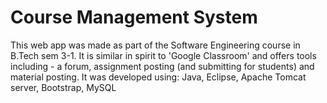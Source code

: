 # Course Management System
This web app was made as part of the Software Engineering course in B.Tech sem 3-1. 
It is similar in spirit to 'Google Classroom' and offers tools including - a forum, assignment posting (and submitting for students) and material posting.
It was developed using: Java, Eclipse, Apache Tomcat server, Bootstrap, MySQL
